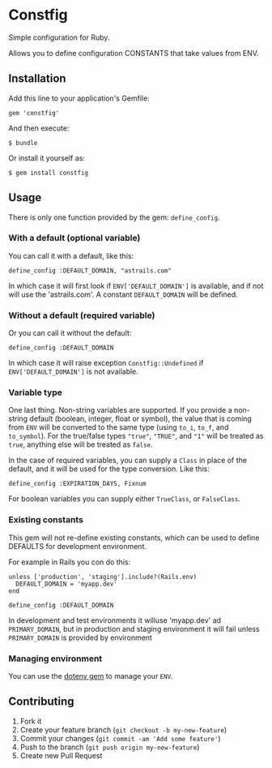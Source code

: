 # Constfig

Simple configuration for Ruby.

Allows you to define configuration CONSTANTS that take values from ENV.

## Installation

Add this line to your application's Gemfile:

    gem 'constfig'

And then execute:

    $ bundle

Or install it yourself as:

    $ gem install constfig

## Usage

There is only one function provided by the gem: `define_config`.

### With a default (optional variable)

You can call it with a default, like this:

    define_config :DEFAULT_DOMAIN, "astrails.com"

In which case it will first look if `ENV['DEFAULT_DOMAIN']` is available, and
if not will use the 'astrails.com'. A constant `DEFAULT_DOMAIN` will be
defined.

### Without a default (required variable)

Or you can call it without the default:

    define_config :DEFAULT_DOMAIN

In which case it will raise exception `Constfig::Undefined` if
`ENV['DEFAULT_DOMAIN']` is not available.

### Variable type

One last thing. Non-string variables are supported. If you provide a non-string
default (boolean, integer, float or symbol), the value that is coming from
`ENV` will be converted to the same type (using `to_i`, `to_f`, and
`to_symbol`).  For the true/false types `"true"`, `"TRUE"`, and `"1"` will be
treated as `true`, anything else will be treated as `false`.

In the case of required variables, you can supply a `Class` in place of the
default, and it will be used for the type conversion. Like this:

    define_config :EXPIRATION_DAYS, Fixnum

For boolean variables you can supply either `TrueClass`, or  `FalseClass`.

### Existing constants

This gem will not re-define existing constants, which can be used to define
DEFAULTS for development environment.

For example in Rails you con do this:

    unless ['production', 'staging'].include?(Rails.env)
      DEFAULT_DOMAIN = 'myapp.dev'
    end

    define_config :DEFAULT_DOMAIN

In development and test environments it willuse 'myapp.dev' ad
`PRIMARY_DOMAIN`, but in production and staging environment it will fail unless
`PRIMARY_DOMAIN` is provided by environment

### Managing environment

You can use the [dotenv gem](https://github.com/bkeepers/dotenv) to manage your `ENV`.

## Contributing

1. Fork it
2. Create your feature branch (`git checkout -b my-new-feature`)
3. Commit your changes (`git commit -am 'Add some feature'`)
4. Push to the branch (`git push origin my-new-feature`)
5. Create new Pull Request
